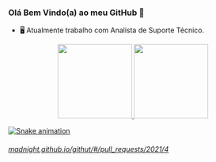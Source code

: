 ### Olá Bem Vindo(a) ao meu GitHub 👋

- 🖥️ Atualmente trabalho com Analista de Suporte Técnico.


<div align="center">
  <a href="https://github.com/ttiago12">
  <img height="150em" src="https://github-readme-stats.vercel.app/api?username=ttiago12&show_icons=true&theme=solarized-dark_all_commits=true&count_private=true"/>
  <img height="150em" src="https://github-readme-stats.vercel.app/api/top-langs/?username=ttiago12&layout=compact&langs_count=30&theme=dark"/>
  
  
    
</div>
  
  ![Snake animation](https://github.com/ttiago12/ttiago12/blob/output/github-contribution-grid-snake.svg)
  
   ###### madnight.github.io/githut/#/pull_requests/2021/4
<!--
**ttiago12/ttiago12** is a ✨ _special_ ✨ repository because its `README.md` (this file) appears on your GitHub profile.

Here are some ideas to get you started:

- 🔭 I’m currently working on ...
- 🌱 I’m currently learning ...
- 👯 I’m looking to collaborate on ...
- 🤔 I’m looking for help with ...
- 💬 Ask me about ...
- 📫 How to reach me: ...
- 😄 Pronouns: ...
- ⚡ Fun fact: ...
-->
